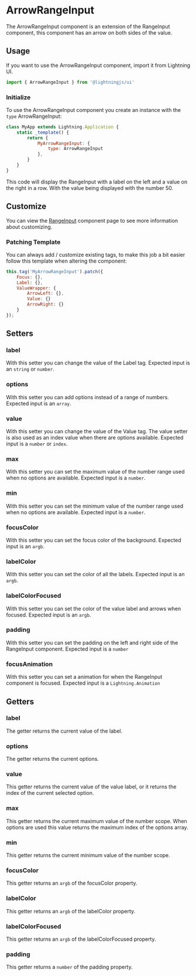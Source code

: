 # ArrowRangeInput

The ArrowRangeInput component is an extension of the RangeInput component, this component has an arrow on both sides of the value.

## Usage

If you want to use the ArrowRangeInput component, import it from Lightning UI.

```js
import { ArrowRangeInput } from '@lightningjs/ui'
```

### Initialize

To use the ArrowRangeInput component you create an instance with the `type` ArrowRangeInput:

```js
class MyApp extends Lightning.Application {
    static _template() {
        return {
            MyArrowRangeInput: {
                type: ArrowRangeInput
            },
        }
    }
}
```

This code will display the RangeInput with a label on the left and a value on the right in a row. With the value being displayed with the number 50.

## Customize

You can view the [RangeInput](../index.md) component page to see more information about customizing.

### Patching Template
You can always add / customize existing tags, to make this job a bit easier follow this template when altering the component:

```js
this.tag('MyArrowRangeInput').patch({
    Focus: {},
    Label: {},
    ValueWrapper: {
        ArrowLeft: {},
        Value: {}
        ArrowRight: {}
    }
});
```

## Setters

### label
With this setter you can change the value of the Label tag. Expected input is an `string` or `number`.

### options
With this setter you can add options instead of a range of numbers. Expected input is an `array`.

### value
With this setter you can change the value of the Value tag. The value setter is also used as an index value when there are options available. Expected input is a `number` or `index`.

### max
With this setter you can set the maximum value of the number range used when no options are available. Expected input is a `number`.

### min
With this setter you can set the minimum value of the number range used when no options are available. Expected input is a `number`.

### focusColor
With this setter you can set the focus color of the background. Expected input is an `argb`.

### labelColor
With this setter you can set the color of all the labels. Expected input is an `argb`.

### labelColorFocused
With this setter you can set the color of the value label and arrows when focused. Expected input is an `argb`.

### padding
With this setter you can set the padding on the left and right side of the RangeInput component. Expected input is a `number`

### focusAnimation
With this setter you can set a animation for when the RangeInput component is focused. Expected input is a `Lightning.Animation`

## Getters

### label
The getter returns the current value of the label.

### options
The getter returns the current options.

### value
This getter returns the current value of the value label, or it returns the index of the current selected option.

### max
This getter returns the current maximum value of the number scope. When options are used this value returns the maximum index of the options array.

### min
This getter returns the current minimum value of the number scope.

### focusColor
This getter returns an `argb` of the focusColor property.

### labelColor
This getter returns an `argb` of the labelColor property.

### labelColorFocused
This getter returns an `argb` of the labelColorFocused property.

### padding
This getter returns a `number` of the padding property.